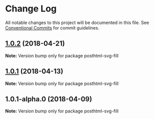 # Change Log

All notable changes to this project will be documented in this file.
See [Conventional Commits](https://conventionalcommits.org) for commit guidelines.

<a name="1.0.2"></a>
## [1.0.2](https://github.com/kisenka/svg-mixer/compare/posthtml-svg-fill@1.0.1...posthtml-svg-fill@1.0.2) (2018-04-21)




**Note:** Version bump only for package posthtml-svg-fill

<a name="1.0.1"></a>
## [1.0.1](https://github.com/kisenka/svg-baker/packages/posthtml-svg-fill/compare/posthtml-svg-fill@1.0.1-alpha.0...posthtml-svg-fill@1.0.1) (2018-04-13)




**Note:** Version bump only for package posthtml-svg-fill

<a name="1.0.1-alpha.0"></a>
## 1.0.1-alpha.0 (2018-04-09)




**Note:** Version bump only for package posthtml-svg-fill
